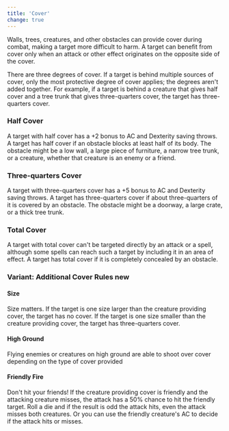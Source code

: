 ```yaml
---
title: 'Cover'
change: true
---
```


Walls, trees, creatures, and other obstacles can provide cover during combat, making a target more difficult to harm.
A target can benefit from cover only when an attack or other effect originates on the opposite side of the cover.

There are three degrees of cover. If a target is behind multiple sources of cover, only the most protective degree of
cover applies; the degrees aren't added together. For example, if a target is behind a creature that gives half cover and
a tree trunk that gives three-quarters cover, the target has three-quarters cover.

### Half Cover
A target with half cover has a +2 bonus to AC and Dexterity saving throws. A target has half cover if an obstacle blocks
at least half of its body. The obstacle might be a low wall, a large piece of furniture, a narrow tree trunk, or a creature,
whether that creature is an enemy or a friend.

### Three-quarters Cover
A target with three-quarters cover has a +5 bonus to AC and Dexterity saving throws. A target has three-quarters cover
if about three-quarters of it is covered by an obstacle. The obstacle might be a doorway, a large crate, or a thick tree trunk.

### Total Cover
A target with total cover can't be targeted directly by an attack or a spell, although some spells can reach such a
target by including it in an area of effect. A target has total cover if it is completely concealed by an obstacle.

### Variant: Additional Cover Rules <v-chip color="secondary" text-color="white" class="v-chip--x-small">new</v-chip>

#### Size
Size matters. If the target is one size larger than the creature providing cover, the target has no cover. If the target
is one size smaller than the creature providing cover, the target has three-quarters cover.

#### High Ground
Flying enemies or creatures on high ground are able to shoot over cover depending on the type of cover provided

#### Friendly Fire
Don't hit your friends! If the creature providing cover is friendly and the attacking creature misses, the attack has a
50% chance to hit the friendly target. Roll a die and if the result is odd the attack hits, even the attack misses both
creatures. Or you can use the friendly creature's AC to decide if the attack hits or misses.

<source-reference pages="96"></source-reference>

